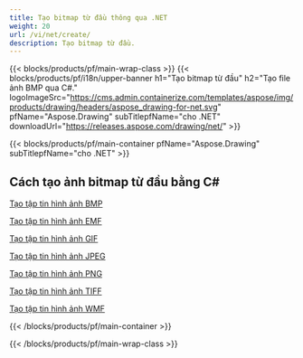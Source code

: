 ```yaml
---
title: Tạo bitmap từ đầu thông qua .NET
weight: 20
url: /vi/net/create/
description: Tạo bitmap từ đầu.
---
```


{{< blocks/products/pf/main-wrap-class >}}
{{< blocks/products/pf/i18n/upper-banner h1="Tạo bitmap từ đầu" h2="Tạo file ảnh BMP qua C#." logoImageSrc="https://cms.admin.containerize.com/templates/aspose/img/products/drawing/headers/aspose_drawing-for-net.svg" pfName="Aspose.Drawing" subTitlepfName="cho .NET" downloadUrl="https://releases.aspose.com/drawing/net/" >}}

{{< blocks/products/pf/main-container pfName="Aspose.Drawing" subTitlepfName="cho .NET" >}}

<h2>Cách tạo ảnh bitmap từ đầu bằng C#</h2>

<p><a href="bmp/">Tạo tập tin hình ảnh BMP</a></p>
<p><a href="emf/">Tạo tập tin hình ảnh EMF</a></p>
<p><a href="gif/">Tạo tập tin hình ảnh GIF</a></p>
<p><a href="jpeg/">Tạo tập tin hình ảnh JPEG</a></p>
<p><a href="png/">Tạo tập tin hình ảnh PNG</a></p>
<p><a href="tiff/">Tạo tập tin hình ảnh TIFF</a></p>
<p><a href="wmf/">Tạo tập tin hình ảnh WMF</a></p>

{{< /blocks/products/pf/main-container >}}

{{< /blocks/products/pf/main-wrap-class >}}
